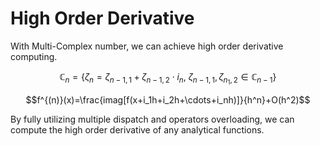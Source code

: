# High Order Derivative

With Multi-Complex number, we can achieve high order derivative computing.

```math
\mathbb{C}_n=\{\zeta_n=\zeta_{n-1, 1}+\zeta_{n-1, 2}\cdot i_n,\ \zeta_{n-1, 1}, \zeta_{n_1, 2}\in \mathbb{C}_{n-1}  \}
```

```math
f^{(n)}(x)=\frac{imag[f(x+i_1h+i_2h+\cdots+i_nh)]}{h^n}+O(h^2)
```

By fully utilizing multiple dispatch and operators overloading, we can compute the high order derivative of any analytical functions.